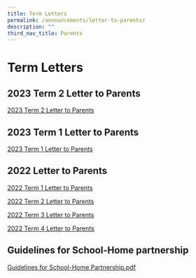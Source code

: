 ```yaml
---
title: Term Letters
permalink: /announcements/letter-to-parents/
description: ""
third_nav_title: Parents
---
```


# Term Letters

## 2023 Term 2 Letter to Parents

<a href="https://drive.google.com/file/d/1WDO3qHXasYQE7yVivGua0i6qpV2ZcYat/view" target="_blank">2023 Term 2 Letter to Parents</a>

## 2023 Term 1 Letter to Parents
<a href="/files/Announcements/Letter%20to%20Parents/BBSS23-005rev_Termly%20Letter%20to%20Parents%20Term%201.pdf" target="_blank">2023 Term 1 Letter to Parents</a>

## 2022 Letter to Parents

<a href="/files/Useful%20Resources/Parents/Term%20letters/20220105%20First%20letter%20to%20Parents.pdf" target="_blank">2022 Term 1 Letter to Parents</a>

<a href="/files/Useful%20Resources/Parents/Term%20letters/20220325%20Term%202%20Principal%20Letter.pdf" target="_blank">2022 Term 2 Letter to Parents</a>

<a href="/files/Useful%20Resources/Parents/Term%20letters/20220624%20Term%203%20Principal%20Letter.pdf" target="_blank">2022 Term 3 Letter to Parents</a>

<a href="/files/Useful%20Resources/Parents/Term%20letters/20220919%20Term%204%20Principal%20Letter%20v2.pdf" target="_blank">2022 Term 4 Letter to Parents</a>



## Guidelines for School-Home partnership

<a href="/files/Useful%20Resources/Parents/Term%20letters/Guidelines%20for%20School-Home%20Partnership.pdf" target="_blank">Guidelines for School-Home Partnership.pdf</a>